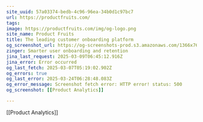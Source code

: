 ```yaml
---
site_uuid: 57a03374-bedb-4c96-96ea-34b0d1c97bc7
url: https://productfruits.com/
tags: 
image: https://productfruits.com/img/og-logo.png
site_name: Product Fruits
title: The leading customer onboarding platform
og_screenshot_url: https://og-screenshots-prod.s3.amazonaws.com/1366x768/80/false/abc4daaa867585d47da64dba24cf4110364abf79f33eb19275afe0fb9fc37c06.jpeg
zinger: Smarter user onboarding and retention
jina_last_request: 2025-03-09T06:45:12.916Z
jina_error: Error occurred
og_last_fetch: 2025-03-07T05:19:02.902Z
og_errors: true
og_last_error: 2025-03-24T06:28:48.083Z
og_error_message: Screenshot fetch error: HTTP error! status: 500
og_screenshot: [[Product Analytics]]

---
```

[[Product Analytics]]
